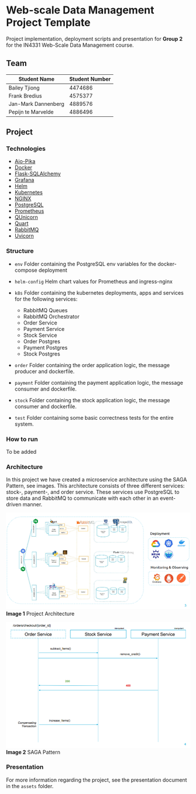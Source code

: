 # Web-scale Data Management Project Template

Project implementation, deployment scripts and presentation for **Group 2** for the IN4331 Web-Scale Data Management course.

## Team

| Student Name        | Student Number |
|---------------------|----------------|
| Bailey Tjiong       | 4474686        |
| Frank Bredius       | 4575377        |
| Jan-Mark Dannenberg | 4889576        |
| Pepijn te Marvelde  | 4886496        |

## Project

### Technologies
* [Aio-Pika](https://aio-pika.readthedocs.io/en/latest/)
* [Docker](https://www.docker.com/)
* [Flask-SQLAlchemy](https://flask-sqlalchemy.palletsprojects.com/en/2.x/)
* [Grafana](https://grafana.com/)
* [Helm](https://helm.sh/)
* [Kubernetes](https://kubernetes.io/)
* [NGINX](https://www.nginx.com/)
* [PostgreSQL](https://www.postgresql.org/)
* [Prometheus](https://prometheus.io/)
* [QUnicorn](https://gunicorn.org/)
* [Quart](https://pgjones.gitlab.io/quart/)
* [RabbitMQ](https://www.rabbitmq.com/)
* [Uvicorn](https://www.uvicorn.org/)

### Structure

* `env`
    Folder containing the PostgreSQL env variables for the docker-compose deployment
    
* `helm-config` 
   Helm chart values for Prometheus and ingress-nginx
        
* `k8s`
    Folder containing the kubernetes deployments, apps and services for the following services:
  * RabbitMQ Queues
  * RabbitMQ Orchestrator
  * Order Service
  * Payment Service
  * Stock Service
  * Order Postgres
  * Payment Postgres
  * Stock Postgres
    
* `order`
    Folder containing the order application logic, the message producer and dockerfile. 
    
* `payment`
    Folder containing the payment application logic, the message consumer and dockerfile. 

* `stock`
    Folder containing the stock application logic, the message consumer and dockerfile. 

* `test`
    Folder containing some basic correctness tests for the entire system.

### How to run

To be added

### Architecture

In this project we have created a microservice architecture using the SAGA Pattern, see images. This architecture consists of three different services: stock-, payment-, and order service. These services use PostgreSQL to store data and RabbitMQ to communicate with each other in an event-driven manner.

![Architecture of Project with Technologies used](/assets/architecture.png)
**Image 1** Project Architecture

![SAGA Pattern](/assets/saga.png)
**Image 2**  SAGA Pattern

### Presentation

For more information regarding the project, see the presentation document in the `assets` folder.